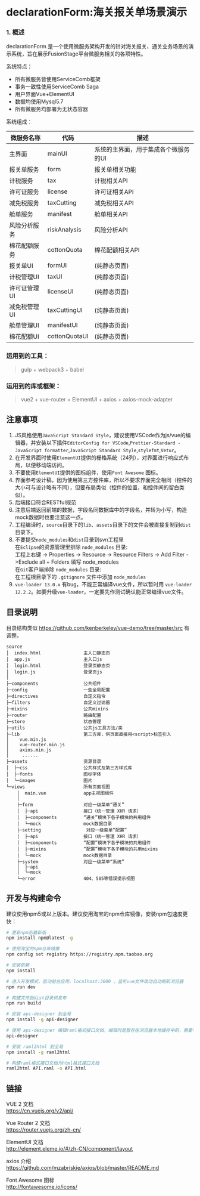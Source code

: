 # declarationForm:海关报关单场景演示

### 1. 概述
declarationForm 是一个使用微服务架构开发的针对海关报关、通关业务场景的演示系统，旨在展示FusionStage平台微服务相关的各项特性。

系统特点：
- 所有微服务皆使用ServiceComb框架
- 事务一致性使用ServiceComb Saga
- 用户界面Vue+ElementUI
- 数据均使用Mysql5.7
- 所有微服务均部署为无状态容器

系统组成：

|微服务名称  |代码         |描述                                |
|------------|-------------|------------------------------------|
|主界面      |mainUI       |系统的主界面，用于集成各个微服务的UI|
|报关单服务  |form         |报关单相关功能                      |
|计税服务    |tax          |计税相关API                         |
|许可证服务  |license      |许可证相关API                       |
|减免税服务  |taxCutting   |减免税相关API                       |
|舱单服务    |manifest     |舱单相关API                         |
|风险分析服务|riskAnalysis |风险分析API                         |
|棉花配额服务|cottonQuota  |棉花配额相关API                     |
|报关单UI    |formUI       |(纯静态页面)                        |
|计税管理UI  |taxUI        |(纯静态页面)                        |
|许可证管理UI|licenseUI    |(纯静态页面)                        |
|减免税管理UI|taxCuttingUI |(纯静态页面)                        |
|舱单管理UI  |manifestUI   |(纯静态页面)                        |
|棉花配额UI  |cottonQuotaUI|(纯静态页面)                        |


### 运用到的工具：
> gulp + webpack3 + babel 
### 运用到的库或框架：
> vue2 + vue-router + ElementUI + axios + axios-mock-adapter

## 注意事项
1. JS风格使用`JavaScript Standard Style`，建议使用VSCode作为js/vue的编辑器，并安装以下插件`EditorConfig for VSCode`,`Prettier-Standard - JavaScript formatter`,`JavaScript Standard Style`,`stylefmt`,`Vetur`。
1. 在开发界面时使用`ElementUI`提供的栅格系统（24列），对界面进行响应式布局，以便移动端访问。
1. 不要使用`ElementUI`提供的图标组件，使用`Font Awesome` 图标。
1. 界面参考设计稿，因为使用第三方控件库，所以不要求界面完全相同（控件的大小可与设计略有不同），但要布局类似（控件的位置，和控件间的留白类似）。
1. 后端接口符合RESTful规范
1. 注意后端返回前端的数据，字段名同数据库中的字段名，并转为小写，构造mock数据时也要注意这一点。
1. 工程编译时，`source`目录下的`lib`、`assets`目录下的文件会被直接复制到`dist`目录下。
1. 不要提交`node_modules`和`dist`目录到svn工程里  
在`Eclipse`的资源管理里排除 `node_modules` 目录:  
工程上右键 -> Properties -> Resource -> Resource Filters -> Add Filter ->Exclude all + Folders 填写 node_modules  
在`Git`客户端排除 `node_modules` 目录:  
在工程根目录下的 `.gitignore` 文件中添加 `node_modules`
1. `vue-loader 13.0.x` 有bug，不能正常编译vue文件，所以暂时用 `vue-loader 12.2.2`。如要升级`vue-loader`，一定要先作测试确认能正常编译vue文件。

## 目录说明
目录结构类似 https://github.com/kenberkeley/vue-demo/tree/master/src 有调整。

```
source
│  index.html                主入口静态页
│  app.js                    主入口js
│  login.html                登录页静态页
│  login.js                  登录页js
│  
├─components                 公共组件
├─config                     一些全局配置
├─directives                 自定义指令
├─filters                    自定义过滤器
├─mixins                     公共mixins
├─router                     路由配置
├─store                      状态管理
├─utils                      公共js工具方法/类
├─lib                        第三方库，供页面直接用<script>标签引入
│    vue.min.js
│    vue-router.min.js
│    axios.min.js
│     ......
├─assets                     资源目录
│  ├─css                     公共样式及第三方样式库
│  ├─fonts                   图标字体
│  └─images                  图片
└─views                      所有页面视图
    │  main.vue              app主视图组件
    │
    ├─form                   对应一级菜单“通关”
    │  ├─api                 接口（统一管理 XHR 请求）
    │  ├─components          “通关”模块下各子模块的共用组件
    │  └─mock                mock数据目录
    ├─setting                 对应一级菜单“配置”
    │  ├─api                 接口（统一管理 XHR 请求）
    │  ├─components          “配置”模块下各子模块的共用组件
    │  ├─mixins              “配置”模块下各子模块的共用mixins
    │  └─mock                mock数据目录
    ├─system                 对应一级菜单“系统”
    │  ├─api
    │  └─mock
    └─error                  404、505等错误提示视图
```

## 开发与构建命令
建议使用npm5或以上版本。建议使用淘宝的npm仓库镜像，安装npm包速度更快：

```bash
# 更新npm到最新版   
npm install npm@latest -g

# 使用淘宝的npm仓库镜像   
npm config set registry https://registry.npm.taobao.org

```

```bash
# 安装依赖   
npm install

# 进入开发模式，启动前台应用，localhost:3000 。监听vue文件改动自动刷新浏览器  
npm run dev

# 构建文件到dist目录供发布  
npm run build

```

```bash
# 安装 api-designer 到全局   
npm install -g api-designer

# 使用 api-designer 编辑raml格式接口文档，编辑时是暂存在浏览器本地缓存中的，需要导出或复制到工程根目录下API.raml文件
api-designer

# 安装 raml2html 到全局   
npm install -g raml2html

# 构建raml格式接口文档为html格式接口文档
raml2html API.raml -o API.html

```

## 链接
VUE 2 文档  
https://cn.vuejs.org/v2/api/  

Vue Router 2 文档  
https://router.vuejs.org/zh-cn/  

ElementUI 文档  
http://element.eleme.io/#/zh-CN/component/layout 

axios 介绍  
https://github.com/mzabriskie/axios/blob/master/README.md  

Font Awesome 图标  
http://fontawesome.io/icons/  
